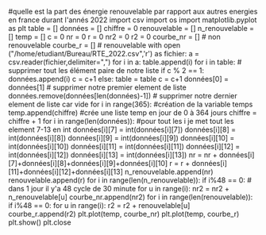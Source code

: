 #quelle est la part des énergie renouvelable par rapport aux autres energies en france durant l'annés 2022
import csv 
import os
import matplotlib.pyplot as plt
table = []
données = []
chiffre = 0 
renouvelable = []
n_renouvelable = []
temp = []
c = 0
nr = 0
r = 0
nr2 = 0
r2 = 0
courbe_nr  = [] #  non renouvelable
courbe_r  = [] # renouvelable
with open ("/home/etudiant/Bureau/RTE_2022.csv",'r') as fichier:
	a = csv.reader(fichier,delimiter=",")
	for i in a:
		table.append(i)
for i in table: # supprimer tout les élément paire de notre liste 
	if c % 2 == 1:
		données.append(i)
		c = c+1
	else:
		table = table
		c = c+1
données[0] = données[1] # supprimer notre premier element de liste
données.remove(données[len(données)-1]) # supprimer notre dernier element de liste car vide
for i in range(365): 	#création de la variable temps
	temp.append(chiffre) #crée une liste temp en jour de 0 à 364 jours
	chiffre = chiffre + 1
for i in range(len(données)):  #pour tout les i je met tout les element 7-13 en int
	données[i][7] = int(données[i][7])
	données[i][8] = int(données[i][8])
	données[i][9] = int(données[i][9])
	données[i][10] = int(données[i][10])
	données[i][11] = int(données[i][11])
	données[i][12] = int(données[i][12])
	données[i][13] = int(données[i][13])
	nr = nr + données[i][7]+données[i][8]+données[i][9]+données[i][10] 
	r = r + données[i][11]+données[i][12]+données[i][13]
	n_renouvelable.append(nr) 
	renouvelable.append(r)
for i in range(len(n_renouvelable)):
	if i%48 == 0: # dans 1 jour il y'a 48 cycle de 30 minute
		for u in range(i):
			nr2 = nr2 + n_renouvelable[u]
		courbe_nr.append(nr2)
for i in range(len(renouvelable)):
	if i%48 == 0:
		for u in range(i):
			r2 = r2 + renouvelable[u]
		courbe_r.append(r2)
plt.plot(temp, courbe_nr)
plt.plot(temp, courbe_r)
plt.show()
plt.close
	

	
